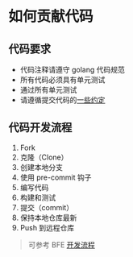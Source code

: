# 如何贡献代码
## 代码要求
- 代码注释请遵守 golang 代码规范
- 所有代码必须具有单元测试
- 通过所有单元测试
- 请遵循提交代码的[一些约定](https://www.bfe-networks.net/zh_cn/development/submit_pr_guide/)
## 代码开发流程
1. Fork
1. 克隆（Clone）
1. 创建本地分支
1. 使用 pre-commit 钩子
1. 编写代码
1. 构建和测试
1. 提交（commit）
1. 保持本地仓库最新
1. Push 到远程仓库

> 可参考 BFE [开发流程](https://www.bfe-networks.net/zh_cn/development/local_dev_guide/)
